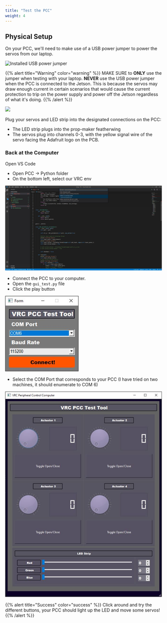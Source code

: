 ```yaml
---
title: "Test the PCC"
weight: 4
---
```


## Physical Setup

On your PCC, we'll need to make use of a USB power jumper to
power the servos from our laptop.

![Installed USB power jumper](DSC02217.jpg)

{{% alert title="Warning" color="warning" %}}
MAKE SURE to **ONLY** use the jumper when testing with your laptop.
**NEVER** use the USB power jumper when the PCC is connected to the Jetson.
This is because the servos may draw enough current in certain scenarios
that would cause the current protection to trip on the power supply and
power off the Jetson regardless of what it's doing.
{{% /alert %}}

![](DSC02218.jpg)

Plug your servos and LED strip into the designated connections on the PCC:

- The LED strip plugs into the prop-maker featherwing
- The servos plug into channels 0-3, with the yellow signal wire of
  the servo facing the Adafruit logo on the PCB.

### Back at the Computer

Open VS Code

- Open PCC -> Python folder
- On the bottom left, select our VRC env

![](selectvrcenvironment.JPG)

- Connect the PCC to your computer.
- Open the `gui_test.py` file
- Click the play button

![](PCC_gui_start.JPG)

- Select the COM Port that corresponds to your PCC
  (I have tried on two machines, it should enumerate to COM 6)

![](PCC_gui_window.JPG)

{{% alert title="Success" color="success" %}}
Click around and try the different buttons,
your PCC should light up the LED and move some servos!
{{% /alert %}}
